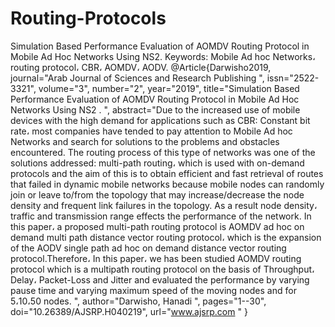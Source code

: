 # Routing-Protocols
Simulation Based Performance Evaluation of AOMDV Routing Protocol in Mobile Ad Hoc Networks Using NS2.
Keywords: Mobile Ad hoc Networks، routing protocol، CBR، AOMDV، AODV.
@Article{Darwisho2019, journal="Arab Journal of Sciences and Research Publishing ", issn="2522-3321", volume="3", number="2", year="2019", title="Simulation Based Performance Evaluation of AOMDV Routing Protocol in Mobile Ad Hoc Networks Using NS2 . ", abstract="Due to the increased use of mobile devices with the high demand for applications such as CBR: Constant bit rate، most companies have tended to pay attention to Mobile Ad hoc Networks and search for solutions to the problems and obstacles encountered. The routing process of this type of networks was one of the solutions addressed: multi-path routing، which is used with on-demand protocols and the aim of this is to obtain efficient and fast retrieval of routes that failed in dynamic mobile networks because mobile nodes can randomly join or leave to/from the topology that may increase/decrease the node density and frequent link failures in the topology. As a result node density، traffic and transmission range effects the performance of the network.
In this paper، a proposed multi-path routing protocol is AOMDV ad hoc on demand multi path distance vector routing protocol، which is the expansion of the AODV single path ad hoc on demand distance vector routing protocol.Therefore، In this paper، we has been studied AOMDV routing protocol which is a multipath routing protocol on the basis of Throughput، Delay، Packet-Loss and Jitter and evaluated the performance by varying pause time and varying maximum speed of the moving nodes and for 5،10،50 nodes. ", author="Darwisho, Hanadi ", pages="1--30", doi="10.26389/AJSRP.H040219", url="www.ajsrp.com " }

